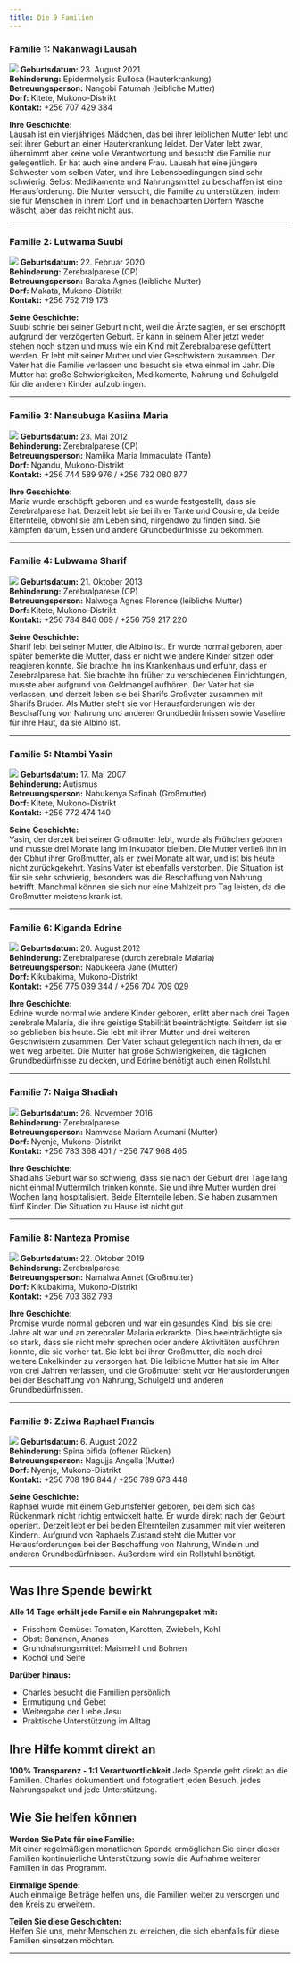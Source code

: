 ```yaml
---
title: Die 9 Familien
---
```


### Familie 1: Nakanwagi Lausah
![](foto_lausah.png)
**Geburtsdatum:** 23. August 2021  
**Behinderung:** Epidermolysis Bullosa (Hauterkrankung)  
**Betreuungsperson:** Nangobi Fatumah (leibliche Mutter)  
**Dorf:** Kitete, Mukono-Distrikt  
**Kontakt:** +256 707 429 384

**Ihre Geschichte:**  
Lausah ist ein vierjähriges Mädchen, das bei ihrer leiblichen Mutter lebt und seit ihrer Geburt an einer Hauterkrankung leidet. Der Vater lebt zwar, übernimmt aber keine volle Verantwortung und besucht die Familie nur gelegentlich. Er hat auch eine andere Frau. Lausah hat eine jüngere Schwester vom selben Vater, und ihre Lebensbedingungen sind sehr schwierig. Selbst Medikamente und Nahrungsmittel zu beschaffen ist eine Herausforderung. Die Mutter versucht, die Familie zu unterstützen, indem sie für Menschen in ihrem Dorf und in benachbarten Dörfern Wäsche wäscht, aber das reicht nicht aus.

---

### Familie 2: Lutwama Suubi
![](foto_suubi.png)
**Geburtsdatum:** 22. Februar 2020  
**Behinderung:** Zerebralparese (CP)  
**Betreuungsperson:** Baraka Agnes (leibliche Mutter)  
**Dorf:** Makata, Mukono-Distrikt  
**Kontakt:** +256 752 719 173

**Seine Geschichte:**  
Suubi schrie bei seiner Geburt nicht, weil die Ärzte sagten, er sei erschöpft aufgrund der verzögerten Geburt. Er kann in seinem Alter jetzt weder stehen noch sitzen und muss wie ein Kind mit Zerebralparese gefüttert werden. Er lebt mit seiner Mutter und vier Geschwistern zusammen. Der Vater hat die Familie verlassen und besucht sie etwa einmal im Jahr. Die Mutter hat große Schwierigkeiten, Medikamente, Nahrung und Schulgeld für die anderen Kinder aufzubringen.

---

### Familie 3: Nansubuga Kasiina Maria
![](foto_maria.png)
**Geburtsdatum:** 23. Mai 2012  
**Behinderung:** Zerebralparese (CP)  
**Betreuungsperson:** Namiika Maria Immaculate (Tante)  
**Dorf:** Ngandu, Mukono-Distrikt  
**Kontakt:** +256 744 589 976 / +256 782 080 877

**Ihre Geschichte:**  
Maria wurde erschöpft geboren und es wurde festgestellt, dass sie Zerebralparese hat. Derzeit lebt sie bei ihrer Tante und Cousine, da beide Elternteile, obwohl sie am Leben sind, nirgendwo zu finden sind. Sie kämpfen darum, Essen und andere Grundbedürfnisse zu bekommen.

---

### Familie 4: Lubwama Sharif
![](foto_sharif.png)
**Geburtsdatum:** 21. Oktober 2013  
**Behinderung:** Zerebralparese (CP)  
**Betreuungsperson:** Nalwoga Agnes Florence (leibliche Mutter)  
**Dorf:** Kitete, Mukono-Distrikt  
**Kontakt:** +256 784 846 069 / +256 759 217 220

**Seine Geschichte:**  
Sharif lebt bei seiner Mutter, die Albino ist. Er wurde normal geboren, aber später bemerkte die Mutter, dass er nicht wie andere Kinder sitzen oder reagieren konnte. Sie brachte ihn ins Krankenhaus und erfuhr, dass er Zerebralparese hat. Sie brachte ihn früher zu verschiedenen Einrichtungen, musste aber aufgrund von Geldmangel aufhören. Der Vater hat sie verlassen, und derzeit leben sie bei Sharifs Großvater zusammen mit Sharifs Bruder. Als Mutter steht sie vor Herausforderungen wie der Beschaffung von Nahrung und anderen Grundbedürfnissen sowie Vaseline für ihre Haut, da sie Albino ist.

---

### Familie 5: Ntambi Yasin
![](foto_yasin.png)
**Geburtsdatum:** 17. Mai 2007  
**Behinderung:** Autismus  
**Betreuungsperson:** Nabukenya Safinah (Großmutter)  
**Dorf:** Kitete, Mukono-Distrikt  
**Kontakt:** +256 772 474 140

**Seine Geschichte:**  
Yasin, der derzeit bei seiner Großmutter lebt, wurde als Frühchen geboren und musste drei Monate lang im Inkubator bleiben. Die Mutter verließ ihn in der Obhut ihrer Großmutter, als er zwei Monate alt war, und ist bis heute nicht zurückgekehrt. Yasins Vater ist ebenfalls verstorben. Die Situation ist für sie sehr schwierig, besonders was die Beschaffung von Nahrung betrifft. Manchmal können sie sich nur eine Mahlzeit pro Tag leisten, da die Großmutter meistens krank ist.

---

### Familie 6: Kiganda Edrine
![](foto_edrine.jpeg)
**Geburtsdatum:** 20. August 2012  
**Behinderung:** Zerebralparese (durch zerebrale Malaria)  
**Betreuungsperson:** Nabukeera Jane (Mutter)  
**Dorf:** Kikubakima, Mukono-Distrikt  
**Kontakt:** +256 775 039 344 / +256 704 709 029

**Ihre Geschichte:**  
Edrine wurde normal wie andere Kinder geboren, erlitt aber nach drei Tagen zerebrale Malaria, die ihre geistige Stabilität beeinträchtigte. Seitdem ist sie so geblieben bis heute. Sie lebt mit ihrer Mutter und drei weiteren Geschwistern zusammen. Der Vater schaut gelegentlich nach ihnen, da er weit weg arbeitet. Die Mutter hat große Schwierigkeiten, die täglichen Grundbedürfnisse zu decken, und Edrine benötigt auch einen Rollstuhl.

---

### Familie 7: Naiga Shadiah
![](foto_shadiah.png)
**Geburtsdatum:** 26. November 2016  
**Behinderung:** Zerebralparese  
**Betreuungsperson:** Namwase Mariam Asumani (Mutter)  
**Dorf:** Nyenje, Mukono-Distrikt  
**Kontakt:** +256 783 368 401 / +256 747 968 465

**Ihre Geschichte:**  
Shadiahs Geburt war so schwierig, dass sie nach der Geburt drei Tage lang nicht einmal Muttermilch trinken konnte. Sie und ihre Mutter wurden drei Wochen lang hospitalisiert. Beide Elternteile leben. Sie haben zusammen fünf Kinder. Die Situation zu Hause ist nicht gut.

---

### Familie 8: Nanteza Promise
![](foto_promise.png)
**Geburtsdatum:** 22. Oktober 2019  
**Behinderung:** Zerebralparese  
**Betreuungsperson:** Namalwa Annet (Großmutter)  
**Dorf:** Kikubakima, Mukono-Distrikt  
**Kontakt:** +256 703 362 793

**Ihre Geschichte:**  
Promise wurde normal geboren und war ein gesundes Kind, bis sie drei Jahre alt war und an zerebraler Malaria erkrankte. Dies beeinträchtigte sie so stark, dass sie nicht mehr sprechen oder andere Aktivitäten ausführen konnte, die sie vorher tat. Sie lebt bei ihrer Großmutter, die noch drei weitere Enkelkinder zu versorgen hat. Die leibliche Mutter hat sie im Alter von drei Jahren verlassen, und die Großmutter steht vor Herausforderungen bei der Beschaffung von Nahrung, Schulgeld und anderen Grundbedürfnissen.

---

### Familie 9: Zziwa Raphael Francis
![](foto_raphael.png)
**Geburtsdatum:** 6. August 2022  
**Behinderung:** Spina bifida (offener Rücken)  
**Betreuungsperson:** Nagujja Angella (Mutter)  
**Dorf:** Nyenje, Mukono-Distrikt  
**Kontakt:** +256 708 196 844 / +256 789 673 448

**Seine Geschichte:**  
Raphael wurde mit einem Geburtsfehler geboren, bei dem sich das Rückenmark nicht richtig entwickelt hatte. Er wurde direkt nach der Geburt operiert. Derzeit lebt er bei beiden Elternteilen zusammen mit vier weiteren Kindern. Aufgrund von Raphaels Zustand steht die Mutter vor Herausforderungen bei der Beschaffung von Nahrung, Windeln und anderen Grundbedürfnissen. Außerdem wird ein Rollstuhl benötigt.

---

## Was Ihre Spende bewirkt

**Alle 14 Tage erhält jede Familie ein Nahrungspaket mit:**
- Frischem Gemüse: Tomaten, Karotten, Zwiebeln, Kohl
- Obst: Bananen, Ananas
- Grundnahrungsmittel: Maismehl und Bohnen
- Kochöl und Seife

**Darüber hinaus:**
- Charles besucht die Familien persönlich
- Ermutigung und Gebet
- Weitergabe der Liebe Jesu
- Praktische Unterstützung im Alltag

## Ihre Hilfe kommt direkt an

**100% Transparenz - 1:1 Verantwortlichkeit**
Jede Spende geht direkt an die Familien. Charles dokumentiert und fotografiert jeden Besuch, jedes Nahrungspaket und jede Unterstützung.

## Wie Sie helfen können

**Werden Sie Pate für eine Familie:**  
Mit einer regelmäßigen monatlichen Spende ermöglichen Sie einer dieser Familien kontinuierliche Unterstützung sowie die Aufnahme weiterer Familien in das Programm.

**Einmalige Spende:**  
Auch einmalige Beiträge helfen uns, die Familien weiter zu versorgen und den Kreis zu erweitern.

**Teilen Sie diese Geschichten:**  
Helfen Sie uns, mehr Menschen zu erreichen, die sich ebenfalls für diese Familien einsetzen möchten.

---
